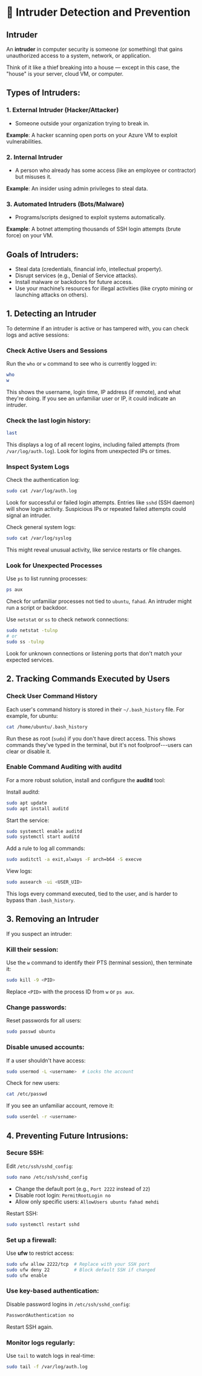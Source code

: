 # 📄 Intruder Detection and Prevention

## Intruder
An **intruder** in computer security is someone (or something) that gains unauthorized access to a system, network, or application.

Think of it like a thief breaking into a house — except in this case, the "house" is your server, cloud VM, or computer.

## Types of Intruders:

### 1. External Intruder (Hacker/Attacker)

- Someone outside your organization trying to break in.

**Example**: A hacker scanning open ports on your Azure VM to exploit vulnerabilities.

### 2. Internal Intruder

- A person who already has some access (like an employee or contractor) but misuses it.

**Example**: An insider using admin privileges to steal data.

### 3. Automated Intruders (Bots/Malware)

- Programs/scripts designed to exploit systems automatically.

**Example**: A botnet attempting thousands of SSH login attempts (brute force) on your VM.

## Goals of Intruders:

- Steal data (credentials, financial info, intellectual property).
- Disrupt services (e.g., Denial of Service attacks).
- Install malware or backdoors for future access.
- Use your machine’s resources for illegal activities (like crypto mining or launching attacks on others).


## 1. Detecting an Intruder

To determine if an intruder is active or has tampered with, you can check logs and active sessions:

### Check Active Users and Sessions

Run the `who` or `w` command to see who is currently logged in:

``` bash
who
w
```

This shows the username, login time, IP address (if remote), and what
they're doing. If you see an unfamiliar user or IP, it could indicate an
intruder.

### Check the last login history:

``` bash
last
```

This displays a log of all recent logins, including failed attempts
(from `/var/log/auth.log`). Look for logins from unexpected IPs or
times.

### Inspect System Logs

Check the authentication log:

``` bash
sudo cat /var/log/auth.log
```

Look for successful or failed login attempts. Entries like `sshd` (SSH
daemon) will show login activity. Suspicious IPs or repeated failed
attempts could signal an intruder.

Check general system logs:

``` bash
sudo cat /var/log/syslog
```

This might reveal unusual activity, like service restarts or file
changes.

### Look for Unexpected Processes

Use `ps` to list running processes:

``` bash
ps aux
```

Check for unfamiliar processes not tied to `ubuntu`, `fahad`. An intruder might run a script or backdoor.

Use `netstat` or `ss` to check network connections:

``` bash
sudo netstat -tulnp
# or
sudo ss -tulnp
```

Look for unknown connections or listening ports that don't match your expected services.

## 2. Tracking Commands Executed by Users

### Check User Command History

Each user's command history is stored in their `~/.bash_history` file. For example, for ubuntu:

``` bash
cat /home/ubuntu/.bash_history
```

Run these as root (`sudo`) if you don't have direct access. This shows commands they've typed in the terminal, but it's not foolproof---users can clear or disable it.

### Enable Command Auditing with auditd

For a more robust solution, install and configure the **auditd** tool:

Install auditd:

``` bash
sudo apt update
sudo apt install auditd
```

Start the service:

``` bash
sudo systemctl enable auditd
sudo systemctl start auditd
```

Add a rule to log all commands:

``` bash
sudo auditctl -a exit,always -F arch=b64 -S execve
```

View logs:

``` bash
sudo ausearch -ui <USER_UID>
```

This logs every command executed, tied to the user, and is harder to
bypass than `.bash_history`.


## 3. Removing an Intruder

If you suspect an intruder:

### Kill their session:

Use the `w` command to identify their PTS (terminal session), then terminate it:

``` bash
sudo kill -9 <PID>
```

Replace `<PID>` with the process ID from `w` or `ps aux`.

### Change passwords:

Reset passwords for all users:

``` bash
sudo passwd ubuntu
```

### Disable unused accounts:

If a user shouldn't have access:

``` bash
sudo usermod -L <username>  # Locks the account
```

Check for new users:

``` bash
cat /etc/passwd
```

If you see an unfamiliar account, remove it:

``` bash
sudo userdel -r <username>
```

## 4. Preventing Future Intrusions:

### Secure SSH:

Edit `/etc/ssh/sshd_config`:

``` bash
sudo nano /etc/ssh/sshd_config
```

-   Change the default port (e.g., `Port 2222` instead of `22`)
-   Disable root login: `PermitRootLogin no`
-   Allow only specific users: `AllowUsers ubuntu fahad mehdi`

Restart SSH:

``` bash
sudo systemctl restart sshd
```

### Set up a firewall:

Use **ufw** to restrict access:

``` bash
sudo ufw allow 2222/tcp  # Replace with your SSH port
sudo ufw deny 22         # Block default SSH if changed
sudo ufw enable
```

### Use key-based authentication:

Disable password logins in `/etc/ssh/sshd_config`:

``` bash
PasswordAuthentication no
```

Restart SSH again.

### Monitor logs regularly:

Use `tail` to watch logs in real-time:

``` bash
sudo tail -f /var/log/auth.log
```
